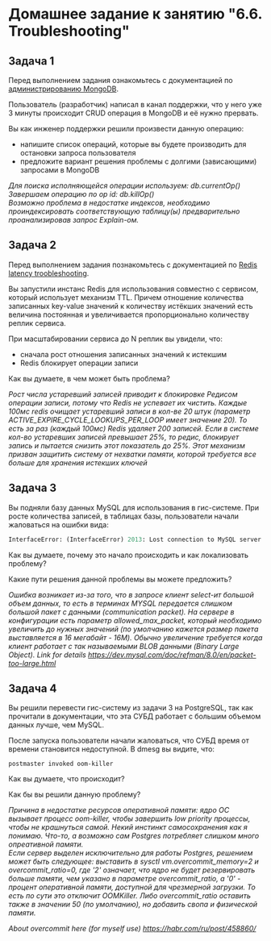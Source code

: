 # Домашнее задание к занятию "6.6. Troubleshooting"

## Задача 1

Перед выполнением задания ознакомьтесь с документацией по [администрированию MongoDB](https://docs.mongodb.com/manual/administration/).

Пользователь (разработчик) написал в канал поддержки, что у него уже 3 минуты происходит CRUD операция в MongoDB и её 
нужно прервать. 

Вы как инженер поддержки решили произвести данную операцию:
- напишите список операций, которые вы будете производить для остановки запроса пользователя
- предложите вариант решения проблемы с долгими (зависающими) запросами в MongoDB

*Для поиска исполняющейся операции используем: db.currentOp()   
Завершаем операцию по op id: db.killOp()   
Возможно проблема в недостатке индексов, необходимо проиндексировать соответствующую таблицу(ы) предварительно проанализировав запрос Explain-ом.*   

## Задача 2

Перед выполнением задания познакомьтесь с документацией по [Redis latency troobleshooting](https://redis.io/topics/latency).

Вы запустили инстанс Redis для использования совместно с сервисом, который использует механизм TTL. 
Причем отношение количества записанных key-value значений к количеству истёкших значений есть величина постоянная и
увеличивается пропорционально количеству реплик сервиса. 

При масштабировании сервиса до N реплик вы увидели, что:
- сначала рост отношения записанных значений к истекшим
- Redis блокирует операции записи

Как вы думаете, в чем может быть проблема?

*Рост числа устаревший записей приводит к блокировке Редисом операции записи, потому что Redis не успевает их чистить.
Каждые 100мс redis очищает устаревший записи в кол-ве 20 штук (параметр ACTIVE_EXPIRE_CYCLE_LOOKUPS_PER_LOOP имеет значение 20). То есть за раз (каждый 100мс) Redis удаляет 200 записей. Если в системе кол-во устаревших записей превышает 25%, то редис, блокирует запись и пытается снизить этот показатель до 25%. Этот механизм призван защитить систему от нехватки памяти, которой требуется все больше для хранения истекших ключей*   

## Задача 3

Вы подняли базу данных MySQL для использования в гис-системе. При росте количества записей, в таблицах базы,
пользователи начали жаловаться на ошибки вида:
```python
InterfaceError: (InterfaceError) 2013: Lost connection to MySQL server during query u'SELECT..... '
```

Как вы думаете, почему это начало происходить и как локализовать проблему?

Какие пути решения данной проблемы вы можете предложить?

*Ошибка возникает из-за того, что в запросе клиент select-ит большой объем данных, то есть в терминах MYSQL передается слишком большой пакет с данными (communication packet). На сервере в конфигурации есть параметр allowed_max_packet, который необходимо увеличить до нужных значений (по умолчанию кажется размер пакета выставляется в 16 мегабайт - 16M). Обычно увеличение требуется когда клиент работает с так называемыми BLOB данными (Binary Large Object). Link for details https://dev.mysql.com/doc/refman/8.0/en/packet-too-large.html*

## Задача 4


Вы решили перевести гис-систему из задачи 3 на PostgreSQL, так как прочитали в документации, что эта СУБД работает с 
большим объемом данных лучше, чем MySQL.

После запуска пользователи начали жаловаться, что СУБД время от времени становится недоступной. В dmesg вы видите, что:

`postmaster invoked oom-killer`

Как вы думаете, что происходит?

Как бы вы решили данную проблему?

*Причина в недостатке ресурсов оперативной памяти: ядро ОС вызывает процесс oom-killer, чтобы завершить low priority процессы, чтобы не крашнуться самой. Некий инстинкт самосохранения как я понимаю. Что-то, а возможно сам Postgres потребляет слишком много опреативной памяти.   
Если сервер выделен исключительно для работы Postgres, решением может быть следующее: выставить в sysctl vm.overcommit_memory=2 и overcommit_ratio=0, где '2' означает, что ядро не будет резервировать больше памяти, чем указано в параметре overcommit_ratio, а '0' - процент оперативной памяти, доступной для чрезмерной загрузки. То есть по сути это отключит OOMKiller. Либо overcommit_ratio оставить также в значении 50 (по умолчанию), но добавить свопа и физической памяти.*    

*About overcommit here (for myself use) https://habr.com/ru/post/458860/*
